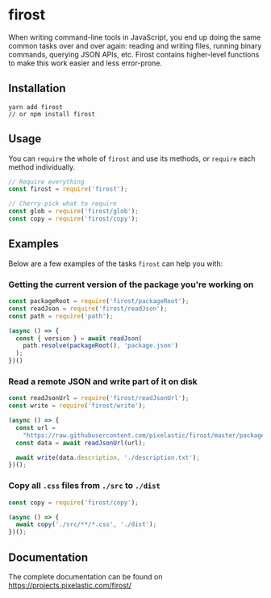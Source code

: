<!--
  This page was automatically generated by aberlaas readme.
  DO NOT EDIT IT MANUALLY.
-->

# firost

<div class="lead">
  When writing command-line tools in JavaScript, you end up doing the same
  common tasks over and over again: reading and writing files, running binary
  commands, querying JSON APIs, etc. Firost contains higher-level functions to
  make this work easier and less error-prone.
</div>

## Installation

```
yarn add firost
// or npm install firost
```

## Usage

You can `require` the whole of `firost` and use its methods, or `require` each
method individually.

```js
// Require everything
const firost = require('firost');

// Cherry-pick what to require
const glob = require('firost/glob');
const copy = require('firost/copy');
```

## Examples

Below are a few examples of the tasks `firost` can help you with:

### Getting the current version of the package you're working on

```js
const packageRoot = require('firost/packageRoot');
const readJson = require('firost/readJson');
const path = require('path');

(async () => {
  const { version } = await readJson(
    path.resolve(packageRoot(), 'package.json')
  );
})()
```

### Read a remote JSON and write part of it on disk

```js
const readJsonUrl = require('firost/readJsonUrl');
const write = require('firost/write');

(async () => {
  const url = 
    "https://raw.githubusercontent.com/pixelastic/firost/master/package.json";
  const data = await readJsonUrl(url);

  await write(data.description, './description.txt');
})();
```

### Copy all `.css` files from `./src` to `./dist`

```js
const copy = require('firost/copy');

(async () => {
  await copy('./src/**/*.css', './dist');
})();
```

## Documentation

The complete documentation can be found on https://projects.pixelastic.com/firost/